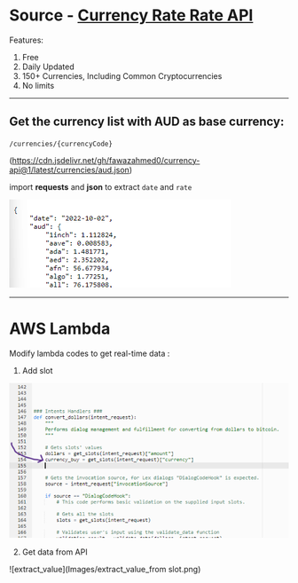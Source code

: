 # Source - [Currency Rate Rate API](https://github.com/fawazahmed0/currency-api#readme)

Features:

1. Free
2. Daily Updated
3. 150+ Currencies, Including Common Cryptocurrencies
4. No limits
---
## Get the currency list with AUD as base currency:

`/currencies/{currencyCode}`

(https://cdn.jsdelivr.net/gh/fawazahmed0/currency-api@1/latest/currencies/aud.json)

import **requests** and **json** to extract `date` and `rate` 

![jason_format](Images/fx_api_json.png)

---

# AWS Lambda

Modify lambda codes to get real-time data :

1. Add slot

![add slot](Images/new_slot_value.png)

2. Get data from API

![extract_value](Images/extract_value_from slot.png)


